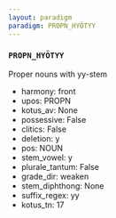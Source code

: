 ```yaml
---
layout: paradigm
paradigm: PROPN_HYÖTYY
---
```

### ` PROPN_HYÖTYY `

Proper nouns with yy-stem
* harmony: front
* upos: PROPN
* kotus_av: None
* possessive: False
* clitics: False
* deletion: y
* pos: NOUN
* stem_vowel: y
* plurale_tantum: False
* grade_dir: weaken
* stem_diphthong: None
* suffix_regex: yy
* kotus_tn: 17
